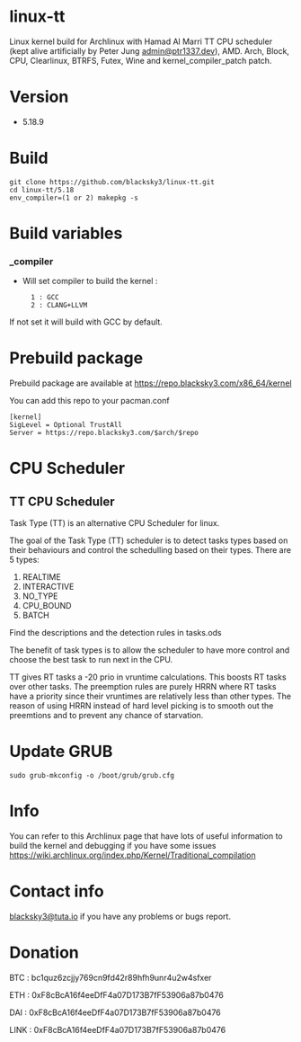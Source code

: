 # linux-tt

Linux kernel build for Archlinux with Hamad Al Marri TT CPU scheduler (kept alive artificially by Peter Jung <admin@ptr1337.dev>), AMD. Arch, Block, CPU, Clearlinux, BTRFS, Futex, Wine and kernel_compiler_patch patch.

# Version

- 5.18.9

# Build

    git clone https://github.com/blacksky3/linux-tt.git
    cd linux-tt/5.18
    env_compiler=(1 or 2) makepkg -s

# Build variables

### _compiler

- Will set compiler to build the kernel :

        1 : GCC
        2 : CLANG+LLVM

If not set it will build with GCC by default.

# Prebuild package

Prebuild package are available at https://repo.blacksky3.com/x86_64/kernel

You can add this repo to your pacman.conf

    [kernel]
    SigLevel = Optional TrustAll
    Server = https://repo.blacksky3.com/$arch/$repo

# CPU Scheduler

## TT CPU Scheduler

Task Type (TT) is an alternative CPU Scheduler for linux.

The goal of the Task Type (TT) scheduler is to detect tasks types based on their behaviours and control the schedulling based on their types. There are 5 types:

1. REALTIME
2. INTERACTIVE
3. NO_TYPE
4. CPU_BOUND
5. BATCH

Find the descriptions and the detection rules in tasks.ods

The benefit of task types is to allow the scheduler to have more control and choose the best task to run next in the CPU.

TT gives RT tasks a -20 prio in vruntime calculations. This boosts RT tasks over other tasks. The preemption rules are purely HRRN where RT tasks have a priority since their vruntimes are relatively less than other types. The reason of using HRRN instead of hard level picking is to smooth out the preemtions and to prevent any chance of starvation.

# Update GRUB

    sudo grub-mkconfig -o /boot/grub/grub.cfg

# Info

You can refer to this Archlinux page that have lots of useful information to build the kernel and debugging if you have some issues https://wiki.archlinux.org/index.php/Kernel/Traditional_compilation

# Contact info

blacksky3@tuta.io if you have any problems or bugs report.

# Donation

BTC : bc1quz6zcjjy769cn9fd42r89hfh9unr4u2w4sfxer

ETH : 0xF8cBcA16f4eeDfF4a07D173B7fF53906a87b0476

DAI : 0xF8cBcA16f4eeDfF4a07D173B7fF53906a87b0476

LINK : 0xF8cBcA16f4eeDfF4a07D173B7fF53906a87b0476
